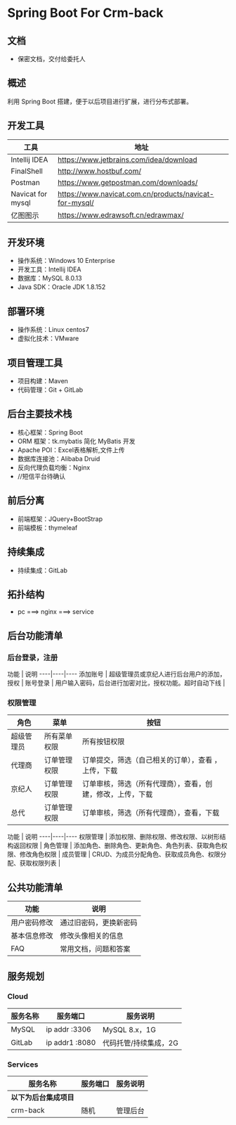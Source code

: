 # Spring Boot For Crm-back

## 文档

- 保密文档，交付给委托人

## 概述

利用 Spring Boot 搭建，便于以后项目进行扩展，进行分布式部署。

## 开发工具

工具 | 地址 
----|----
Intellij IDEA | https://www.jetbrains.com/idea/download 
FinalShell | http://www.hostbuf.com/ 
Postman | https://www.getpostman.com/downloads/ 
Navicat for mysql | https://www.navicat.com.cn/products/navicat-for-mysql/
亿图图示 | https://www.edrawsoft.cn/edrawmax/ 

## 开发环境

- 操作系统：Windows 10 Enterprise
- 开发工具：Intellij IDEA
- 数据库：MySQL 8.0.13
- Java SDK：Oracle JDK 1.8.152

## 部署环境

- 操作系统：Linux centos7
- 虚拟化技术：VMware

## 项目管理工具

- 项目构建：Maven
- 代码管理：Git + GitLab

## 后台主要技术栈

- 核心框架：Spring Boot 
- ORM 框架：tk.mybatis 简化 MyBatis 开发
- Apache POI：Excel表格解析,文件上传
- 数据库连接池：Alibaba Druid
- 反向代理负载均衡：Nginx
- //短信平台待确认

## 前后分离

- 前端框架：JQuery+BootStrap
- 前端模板：thymeleaf

## 持续集成

- 持续集成：GitLab

## 拓扑结构

- pc ===> nginx ===> service

## 后台功能清单

### 后台登录，注册

功能 | 说明 
----|----|----
添加账号 | 超级管理员或京纪人进行后台用户的添加，授权 | 
账号登录 | 用户输入密码，后台进行加密对比，授权功能。超时自动下线 | 

### 权限管理

角色 | 菜单 | 按钮
----|----|----| 
超级管理员 | 所有菜单权限 | 所有按钮权限 | 
代理商 | 订单管理权限 | 订单提交，筛选（自己相关的订单），查看 ，上传，下载| 
京纪人 | 订单管理权限 | 订单审核，筛选（所有代理商），查看，创建，修改，上传，下载| 
总代   | 订单管理权限 | 订单审核，筛选（所有代理商），查看，下载| 

功能 | 说明 
----|----|----
权限管理 | 添加权限、删除权限、修改权限、以树形结构返回权限 | 
角色管理 | 添加角色、删除角色、更新角色、角色列表、获取角色权限、修改角色权限 | 
成员管理 | CRUD、为成员分配角色、获取成员角色、权限分配、获取权限列表 | 

## 公共功能清单

功能 | 说明 
----|----
用户密码修改 | 通过旧密码，更换新密码 | 
基本信息修改 | 修改头像相关的信息 | 
FAQ | 常用文档，问题和答案  | 

## 服务规划

### Cloud

| 服务名称    | 服务端口         | 服务说明                               |
| --------------- | -------------------- | ------------------------------------------ |
| MySQL           | ip addr :3306  | MySQL 8.x，1G                             |
| GitLab          | ip addr1 :8080  | 代码托管/持续集成，2G             |

### Services

| 服务名称                             | 服务端口 | 服务说明   |
| ---------------------------------------- | -------- | -------------- |
| **以下为后台集成项目**                       |          |                |
| crm-back                   | 随机     | 管理后台 |
